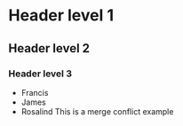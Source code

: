 # Header level 1
## Header level 2
### Header level 3
- Francis
- James
- Rosalind
This is a merge conflict example


